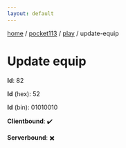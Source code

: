 ```yaml
---
layout: default
---
```


[home](/)  /  [pocket113](/protocol/pocket113)  /  [play](/protocol/pocket113/play)  /  update-equip

# Update equip

**Id**: 82

**Id** (hex): 52

**Id** (bin): 01010010

**Clientbound**: ✔️

**Serverbound**: ✖️

